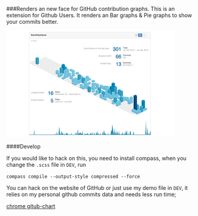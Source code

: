 ###Renders an new face for GitHub contribution graphs.
This is an extension for Github Users.
It renders an Bar graphs & Pie graphs to show your commits better.

![demo](SHOW/4-1.png)

####Develop

If you would like to hack on this, you need to install compass, when you change the ```.scss``` file in ```DEV```, run 

```
compass compile --output-style compressed --force
```
You can hack on the website of GitHub or just use my demo file in ```DEV```, it relies on my personal github commits data and needs less run time;

[chrome gitub-chart](https://chrome.google.com/webstore/detail/github-chart/apaldppjjcjgjddfobajdclccgkbkkje)
